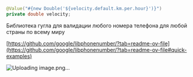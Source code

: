 ```java
@Value("#{new Double('${velocity.default.km.per.hour}')}")
private double velocity;
```


Библиотека гугла для валидации любого номера телефона для любой страны по всему миру 

[https://github.com/google/libphonenumber/?tab=readme-ov-file](https://github.com/google/libphonenumber/?tab=readme-ov-file#quick-examples)


![Uploading image.png…]()

